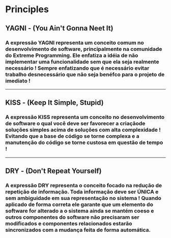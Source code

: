 # Principles

## YAGNI - (You Ain't Gonna Neet It)

### A expressão YAGNI representa um conceito comum no desenvolvimento de software, principalmente na comunidade do **Extreme Programming**. Ele enfatiza a idéia de não implementar uma funcionalidade sem que ela seja realmente necessário ! Sempre enfatizando que é necessário evitar trabalho desnecessário que não seja benéfco para o projeto de imediato !

---

## KISS - (Keep It Simple, Stupid)

### A expressão KISS representa um conceito no desenvolvimento de software o qual você deve ser favorecer a criaçãode soluções simples acima de soluções com alta complexidade ! Evitando que a base de código se torne complexa e a manutenção do código se torne custosa em questão de tempo !

---

## DRY - (Don't Repeat Yourself)

### A expressão DRY representa o conceito focado na redução de repetição de informação. Toda informação deve ser ÚNICA e sem ambiguidade em sua representação no sistema ! Quando aplicado de forma correta ele garante que um elemento do software for alterado a o sistema ainda se mantém coeso e outros componentes do software não precisaram ser modificados e componentes relacionados estarão sincronizados com a mudança feita de forma automática.
